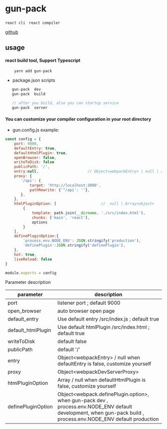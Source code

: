 # gun-pack
`react cli` &nbsp; `react compiler`

[github](https://github.com/shengunbaba/gun-pack)

## usage
#### react build tool, Support Typescript
```jsx
    yarn add gun-pack 
```

- package.json scripts
```jsx
   gun-pack  dev
   gun-pack  build

   // after you build, also you can startup service
   gun-pack  server
```


#### You can customize your compiler configuration in your root directory
- gun.config.js
example:

```jsx
const config = {
    port: 9000,                         
    defaultEntry: true,
    defaultHtmlPlugin: true,
    openBrowser: false,
    writeToDisk: false
    publicPath: '/',
    entry:null,                      // Object<webpackEntry> | null | array<webpackEntry>
    proxy: {
       '/api': {
           target: 'http://localhost:3000',
           pathRewrite: {'^/api': ''},
       },
    },
    htmlPluginOption: [                    //  null | Array<object>
        {                   
            template: path.join(__dirname, './src/index.html'),
            chunks: ['main', 'react'],
            options
        }
    ], 
    definePluginOption:{
        'process.env.NODE_ENV': JSON.stringify('production'),
        'definePlugin':JSON.stringify('definePlugin'),
    },
    hot: true,
    liveReload: false
}

module.exports = config
```
Parameter description

|   parameter  | description  |
|  ----  | ----  |
| port  |<boolean> listener port ; default 9000 |
| open_browser  |<boolean>  auto browser open page |
| default_entry  |<boolean>  Use default entry /src/index.js ; default true |
| default_htmlPlugin  |<boolean>  Use default htmlPlugin /src/index.html ; default true |
| writeToDisk  | <boolean> default false |
| publicPath  | <string> default '/' |
| entry  | Object\<webpackEntry\> / null when defaultEntry is false, customize yourself |
| proxy  | Object\<webpackDevServerProxy\>|
| htmlPluginOption  |  Array<object> / null when defaultHtmlPlugin is false, customize yourself |
| definePluginOption  | Object\<webpack.definePlugin.option\>, when gun-pack dev , process.env.NODE_ENV default development, when gun-pack build , process.env.NODE_ENV default production|

